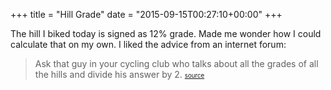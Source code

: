 +++
title = "Hill Grade"
date = "2015-09-15T00:27:10+00:00"
+++

The hill I biked today is signed as 12% grade. Made me wonder how I could calculate that on my own. I liked the advice from an internet forum:

<blockquote>
Ask that guy in your cycling club who talks about all the grades of all the hills and divide his answer by 2. 
<small><small><a href="http://www.bikeforums.net/road-cycling/116525-how-do-you-find-grade-road.html#post1293868">source</a></small></small>
</blockquote>
			